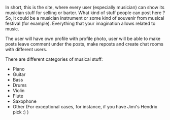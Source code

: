 In short, this is the site, where every user (especially  musician) can show its musician stuff for selling or barter.
What kind of stuff people can post here ?
So, it could be a musician instrument or some kind of souvenir from musical festival (for example).
Everything that your imagination allows related to music.

The user will have own profile with profile photo, user will be able to make posts leave comment under the posts, make reposts and create chat rooms with different users.

There are different categories of musical stuff:
  - Piano
  - Guitar
  - Bass
  - Drums
  - Violin
  - Flute
  - Saxophone
  - Other (For exceptional cases, for instance, if you have Jimi's Hendrix pick :) )


